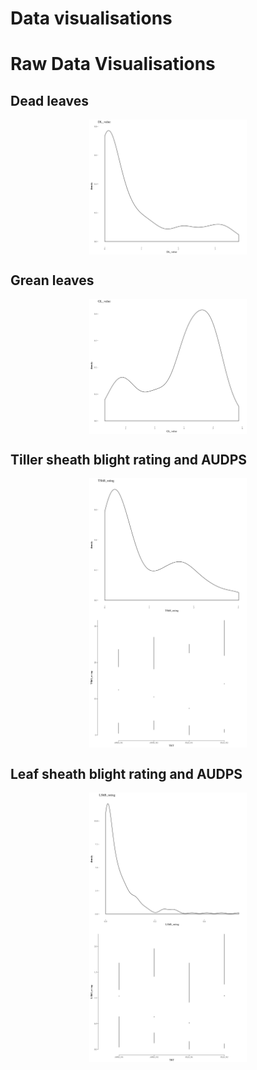 # Data visualisations

# Raw Data Visualisations

## Dead leaves
<img src="DL_value.png" width="50%" style="display: block; margin: auto;" />

## Grean leaves
<img src="GL_value.png" width="50%" style="display: block; margin: auto;" />

## Tiller sheath blight rating and AUDPS
<img src="TShB_rating.png" width="50%" style="display: block; margin: auto;" />
<img src="TShB_AUDPS.png" width="50%" style="display: block; margin: auto;" />

## Leaf sheath blight rating and AUDPS
<img src="LShB_rating.png" width="50%" style="display: block; margin: auto;" />
<img src="LShB_AUDPS.png" width="50%" style="display: block; margin: auto;" />
